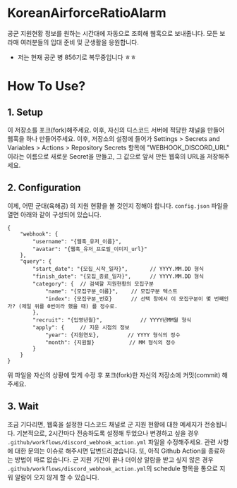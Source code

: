 # KoreanAirforceRatioAlarm

공군 지원현황 정보를 원하는 시간대에 자동으로 조회해 웹훅으로 보내줍니다.
모든 보라매 여러분들의 입대 준비 및 군생활을 응원합니다.
+ 저는 현재 공군 병 856기로 복무중입니다 ㅎㅎ

# How To Use?

## 1. Setup

이 저장소를 포크(fork)해주세요. 이후, 자신의 디스코드 서버에 적당한 채널을 만들어 웹훅을 하나 만들어주세요.
이후, 저장소의 설정에 들어가 Settings > Secrets and Variables > Actions > Repository Secrets 항목에 "WEBHOOK_DISCORD_URL" 이라는 이름으로 새로운 Secret을 만들고, 그 값으로 앞서 만든 웹훅의 URL을 저장해주세요.

## 2. Configuration

이제, 어떤 군대(육해공) 의 지원 현황을 볼 것인지 정해야 합니다.
`config.json` 파일을 열면 아래와 같이 구성되어 있습니다.

```json5
{
    "webhook": {
        "username": "{웹훅_유저_이름}",
        "avatar": "{웹훅_유저_프로필_이미지_url}"
    },
    "query": {
        "start_date": "{모집_시작_일자}",       // YYYY.MM.DD 형식
        "finish_date": "{모집_종료_일자}",      // YYYY.MM.DD 형식
        "category": {  // 검색할 지원현황의 모집구분
            "name": "{모집구분_이름}",    // 모집구분 텍스트
            "index": {모집구분_번호}      // 선택 창에서 이 모집구분이 몇 번째인가? (제일 위를 0번이라 했을 때) 를 정수로.
        },
        "recruit": "{입영년월}",            // YYYY년MM월 형식
        "apply": {     // 지운 시점의 정보
            "year": {지원연도},         // YYYY 형식의 정수
            "month": {지원월}           // MM 형식의 정수
        }
    }
}
```

위 파일을 자신의 상황에 맞게 수정 후 포크(fork)한 자신의 저장소에 커밋(commit) 해주세요.

## 3. Wait
조금 기다리면, 웹훅을 설정한 디스코드 채널로 군 지원 현황에 대한 메세지가 전송됩니다.
기본적으로, 2시간마다 전송하도록 설정해 두었으나 변경하고 싶을 경우 `.github/workflows/discord_webhook_action.yml` 파일을 수정해주세요.
관련 사항에 대한 문의는 이슈로 해주시면 답변드리겠습니다.
또, 아직 Github Action을 종료하는 방법이 따로 없습니다.
군 지원 기간이 끝나 더이상 알람을 받고 싶지 않은 경우 `.github/workflows/discord_webhook_action.yml`의 schedule 항목을 통으로 지워 알람이 오지 않게 할 수 있습니다.
